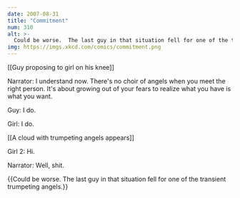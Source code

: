 ```yaml
---
date: 2007-08-31
title: "Commitment"
num: 310
alt: >-
  Could be worse.  The last guy in that situation fell for one of the transient trumpeting angels.
img: https://imgs.xkcd.com/comics/commitment.png
---
```

[[Guy proposing to girl on his knee]]

Narrator: I understand now. There's no choir of angels when you meet the right person. It's about growing out of your fears to realize what you have is what you want.

Guy: I do.

Girl: I do.

[[A cloud with trumpeting angels appears]]

Girl 2: Hi.

Narrator: Well, shit.

{{Could be worse. The last guy in that situation fell for one of the transient trumpeting angels.}}